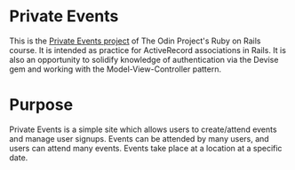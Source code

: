 # Private Events
This is the [Private Events project](https://www.theodinproject.com/lessons/ruby-on-rails-private-events) of The Odin Project's Ruby on Rails course. It is intended as practice for ActiveRecord associations in Rails. It is also an opportunity to solidify knowledge of authentication via the Devise gem and working with the Model-View-Controller pattern.

# Purpose
Private Events is a simple site which allows users to create/attend events and manage user signups. Events can be attended by many users, and users can attend many events. Events take place at a location at a specific date.